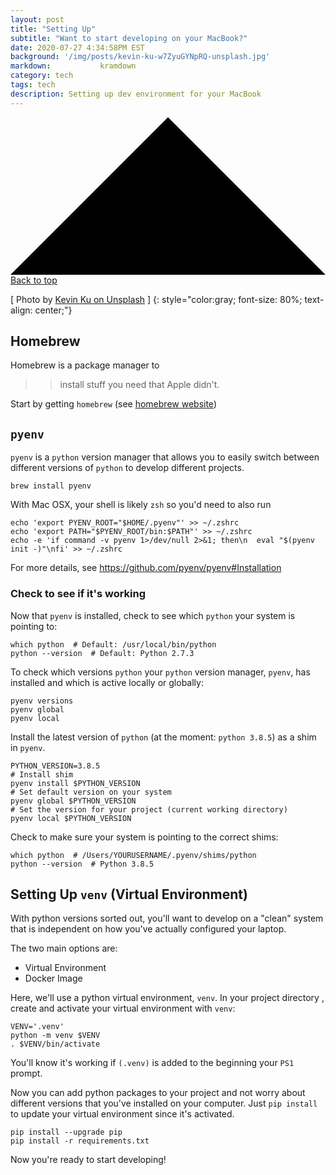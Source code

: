 ```yaml
---
layout: post
title: "Setting Up"
subtitle: "Want to start developing on your MacBook?"
date: 2020-07-27 4:34:58PM EST
background: '/img/posts/kevin-ku-w7ZyuGYNpRQ-unsplash.jpg'
markdown:           kramdown
category: tech
tags: tech  
description: Setting up dev environment for your MacBook
---
```


  <a class="top-link hide" href="" id="js-top">
    <svg xmlns="http://www.w3.org/2000/svg" viewBox="0 0 12 6"><path d="M12 6H0l6-6z"/></svg>
      <span class="screen-reader-text">Back to top</span>
      </a>

\[ Photo by [Kevin Ku on Unsplash](https://unsplash.com/@ikukevk) \]
{: style="color:gray; font-size: 80%; text-align: center;"}

<!--
<script src="https://gist.github.com/franktcao/0683211eaf86f419dc8ea2f0eb85960c.js"></script>
-->

## Homebrew

Homebrew is a package manager to
>> install stuff you need that Apple didn't.

Start by getting `homebrew` (see [homebrew website](https://brew.sh/))

## `pyenv`

`pyenv` is a `python` version manager that allows you to easily switch between
different versions of `python` to develop different projects.
 
```
brew install pyenv
```

With Mac OSX, your shell is likely `zsh` so you'd need to also run

```shell script
echo 'export PYENV_ROOT="$HOME/.pyenv"' >> ~/.zshrc
echo 'export PATH="$PYENV_ROOT/bin:$PATH"' >> ~/.zshrc
echo -e 'if command -v pyenv 1>/dev/null 2>&1; then\n  eval "$(pyenv init -)"\nfi' >> ~/.zshrc
```

For more details, see https://github.com/pyenv/pyenv#Installation


### Check to see if it's working

Now that `pyenv` is installed, check to see which `python` your system is pointing to:

```shell script
which python  # Default: /usr/local/bin/python
python --version  # Default: Python 2.7.3
```

To check which versions `python` your `python` version manager, `pyenv`,
has installed and which is active locally or globally:

```shell script
pyenv versions
pyenv global
pyenv local
```

Install the latest version of `python` (at the moment: `python 3.8.5`) as a shim in
 `pyenv`. 
 
```shell script
PYTHON_VERSION=3.8.5
# Install shim
pyenv install $PYTHON_VERSION
# Set default version on your system
pyenv global $PYTHON_VERSION
# Set the version for your project (current working directory)
pyenv local $PYTHON_VERSION
```

Check to make sure your system is pointing to the correct shims:

```shell script
which python  # /Users/YOURUSERNAME/.pyenv/shims/python
python --version  # Python 3.8.5
```

## Setting Up `venv` (Virtual Environment)
With python versions sorted out, you'll want to develop on a "clean" system that is
independent on how you've actually configured your laptop.

The two main options are:
* Virtual Environment
* Docker Image

Here, we'll use a python virtual environment, `venv`. In your project directory
, create and activate your virtual environment with `venv`:

```shell script
VENV='.venv'
python -m venv $VENV
. $VENV/bin/activate
```

You'll know it's working if `(.venv)` is added to the beginning your `PS1` prompt.

Now you can add python packages to your project and not worry about different
versions that you've installed on your computer. Just `pip install` to update your
virtual environment since it's activated.

```shell script
pip install --upgrade pip
pip install -r requirements.txt
```

Now you're ready to start developing!
